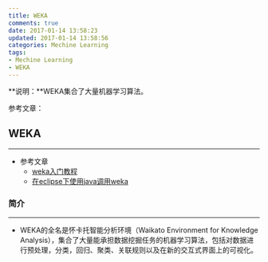 ```yaml
---
title: WEKA
comments: true
date: 2017-01-14 13:58:23
updated: 2017-01-14 13:58:56
categories: Mechine Learning
tags:
- Mechine Learning
- WEKA
---
```


**说明：**WEKA集合了大量机器学习算法。
<!-- more -->


参考文章：


## WEKA
---
* 参考文章
	* [weka入门教程](http://blog.csdn.net/Felomeng/article/details/4687061)
	* [在eclipse下使用java调用weka](http://blog.csdn.net/felomeng/article/details/4688257)

### 简介
---
*  WEKA的全名是怀卡托智能分析环境（Waikato Environment for Knowledge Analysis），集合了大量能承担数据挖掘任务的机器学习算法，包括对数据进行预处理，分类，回归、聚类、关联规则以及在新的交互式界面上的可视化。